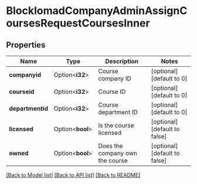 # BlockIomadCompanyAdminAssignCoursesRequestCoursesInner

## Properties

Name | Type | Description | Notes
------------ | ------------- | ------------- | -------------
**companyid** | Option<**i32**> | Course company ID | [optional][default to 0]
**courseid** | Option<**i32**> | Course ID | [optional][default to 0]
**departmentid** | Option<**i32**> | Course department ID | [optional][default to 0]
**licensed** | Option<**bool**> | Is the course licensed | [optional][default to false]
**owned** | Option<**bool**> | Does the company own the course | [optional][default to false]

[[Back to Model list]](../README.md#documentation-for-models) [[Back to API list]](../README.md#documentation-for-api-endpoints) [[Back to README]](../README.md)


